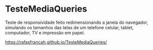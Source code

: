 # TesteMediaQueries

Teste de responsividade feito redimensionando a janela do navegador, simulando os tamanhos das telas de um telefone celular, tablet, computador, TV e impressão em papel.

https://rafasfrancah.github.io/TesteMediaQueries/
